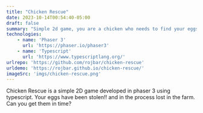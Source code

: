 ```yaml
---
title: "Chicken Rescue"
date: 2023-10-14T00:54:40-05:00
draft: false
summary: "Simple 2d game, you are a chicken who needs to find your eggs!! can you do it in time?."
technologies: 
    - name: 'Phaser 3'
      url: 'https://phaser.io/phaser3'
    - name: 'Typescript'
      url: 'https://www.typescriptlang.org/'
urlrepo: 'https://github.com/rojbar/chicken-rescue'
urldemo: 'https://rojbar.github.io/chicken-rescue/'
imageSrc: 'imgs/chicken-rescue.png'
---
```

Chicken Rescue is a simple 2D game developed in phaser 3 using typescript.
Your eggs have been stolen!! and in the process lost in the farm. Can you get them in time?
